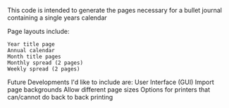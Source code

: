 This code is intended to generate the pages necessary for a bullet journal containing a single years calendar

Page layouts include:

    Year title page
    Annual calendar
    Month title pages
    Monthly spread (2 pages)
    Weekly spread (2 pages)



Future Developments I'd like to include are:
     User Interface (GUI)
     Import page backgrounds
     Allow different page sizes
     Options for printers that can/cannot do back to back printing
